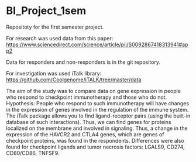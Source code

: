 # BI_Project_1sem
Repositoty for the first semester project.



For research was used data from this paper:
https://www.sciencedirect.com/science/article/pii/S0092867418313941#app2

Data for responders and non-responders is in the git repository.

For investigation was used iTalk library:
https://github.com/Coolgenome/iTALK/tree/master/data

The aim of the study was to compare data on gene expression in people who respond to checkpoint immunotherapy and those who do not. Hypothesis: People who respond to such immunotherapy will have changes in the expression of genes involved in the regulation of the immune system.
The iTalk package allows you to find ligand-receptor pairs (using the built-in database of such interactions). Thus, we can find genes for proteins localized on the membrane and involved in signaling.
Thus, a change in the expression of the HAVCR2 and CTLA4 genes, which are genes of checkpoint proteins, was found in the respondents. Differences were also found for checkpoint ligands and tumor necrosis factors: LGALS9,
CD274, CD80/CD86, TNFSF9.
